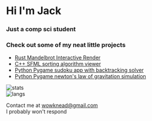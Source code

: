 # Hi I'm Jack
### Just a comp sci student
### Check out some of my neat little projects

* [Rust Mandelbrot Interactive Render](https://github.com/wowjack/mandelbrot_bevy)
* [C++ SFML sorting algorithm viewer](https://github.com/DiningRoom7/SortingAlgViewer)
* [Python Pygame sudoku app with backtracking solver](https://github.com/DiningRoom7/SudokuBacktracking)
* [Python Pygame newton's law of gravitation simulation](https://github.com/DiningRoom7/Gravity)

![stats](https://github-readme-streak-stats.herokuapp.com/?user=wowjack&theme=dark&background=000000) \
![langs](https://github-readme-stats.vercel.app/api/top-langs/?username=wowjack&layout=compact&theme=vision-friendly-dark)

Contact me at <wowknead@gmail.com> \
I probably won't respond
